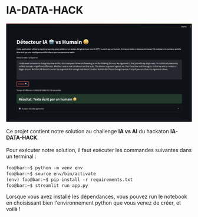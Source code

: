 # IA-DATA-HACK

![Texte alternatif](figures/image.png)

Ce projet contient notre solution au challenge **IA vs AI** du hackaton **IA-DATA-HACK**.<br><br>
Pour exécuter notre solution, il faut exécuter les commandes suivantes dans un terminal :

```shell
foo@bar:~$ python -m venv env
foo@bar:~$ source env/bin/activate
(env) foo@bar:~$ pip install -r requirements.txt
foo@bar:~$ streamlit run app.py 
```

Lorsque vous avez installé les dépendances, vous pouvez run le notebook en choisissant bien l'environnement python que vous venez de créer, et voilà !
